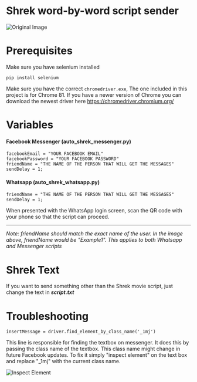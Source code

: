 # Shrek word-by-word script sender

![Original Image](https://i.imgur.com/7HVvmhC.jpg)
# Prerequisites
Make sure you have selenium installed

``pip install selenium``

Make sure you have the correct ``chromedriver.exe``, The one included in this project is for Chrome 81. If you have a
newer version of Chrome you can download the newest driver here https://chromedriver.chromium.org/

# Variables

#### Facebook Messenger (auto_shrek_messenger.py)
```
facebookEmail = "YOUR FACEBOOK EMAIL"
facebookPassword = "YOUR FACEBOOK PASSWORD"
friendName = "THE NAME OF THE PERSON THAT WILL GET THE MESSAGES"
sendDelay = 1;
```

#### Whatsapp (auto_shrek_whatsapp.py)
```
friendName = "THE NAME OF THE PERSON THAT WILL GET THE MESSAGES"
sendDelay = 1;
```

When presented with the WhatsApp login screen, scan the QR code with your phone so that the 
script can proceed.

---
*Note: friendName should match the exact name of the user. In the image above, friendName would be "Example1". This applies to both Whatsapp and Messenger scripts*

# Shrek Text

If you want to send something other than the Shrek movie script, just change the text in ***script.txt***

# Troubleshooting

``insertMessage = driver.find_element_by_class_name('_1mj')``

This line is responsible for finding the textbox on messenger. It does this by
passing the class name of the textbox. This class name might change in future Facebook updates.
To fix it simply "inspect element" on the text box and replace "_1mj" with the current class name.

![Inspect Element](https://i.imgur.com/jzSprwy.png)
